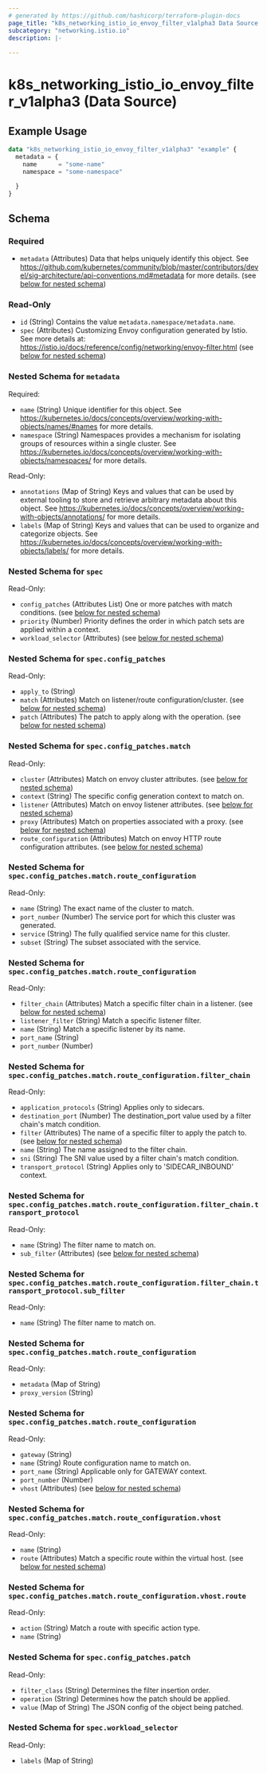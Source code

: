 ```yaml
---
# generated by https://github.com/hashicorp/terraform-plugin-docs
page_title: "k8s_networking_istio_io_envoy_filter_v1alpha3 Data Source - terraform-provider-k8s"
subcategory: "networking.istio.io"
description: |-
  
---
```


# k8s_networking_istio_io_envoy_filter_v1alpha3 (Data Source)



## Example Usage

```terraform
data "k8s_networking_istio_io_envoy_filter_v1alpha3" "example" {
  metadata = {
    name      = "some-name"
    namespace = "some-namespace"

  }
}
```

<!-- schema generated by tfplugindocs -->
## Schema

### Required

- `metadata` (Attributes) Data that helps uniquely identify this object. See https://github.com/kubernetes/community/blob/master/contributors/devel/sig-architecture/api-conventions.md#metadata for more details. (see [below for nested schema](#nestedatt--metadata))

### Read-Only

- `id` (String) Contains the value `metadata.namespace/metadata.name`.
- `spec` (Attributes) Customizing Envoy configuration generated by Istio. See more details at: https://istio.io/docs/reference/config/networking/envoy-filter.html (see [below for nested schema](#nestedatt--spec))

<a id="nestedatt--metadata"></a>
### Nested Schema for `metadata`

Required:

- `name` (String) Unique identifier for this object. See https://kubernetes.io/docs/concepts/overview/working-with-objects/names/#names for more details.
- `namespace` (String) Namespaces provides a mechanism for isolating groups of resources within a single cluster. See https://kubernetes.io/docs/concepts/overview/working-with-objects/namespaces/ for more details.

Read-Only:

- `annotations` (Map of String) Keys and values that can be used by external tooling to store and retrieve arbitrary metadata about this object. See https://kubernetes.io/docs/concepts/overview/working-with-objects/annotations/ for more details.
- `labels` (Map of String) Keys and values that can be used to organize and categorize objects. See https://kubernetes.io/docs/concepts/overview/working-with-objects/labels/ for more details.


<a id="nestedatt--spec"></a>
### Nested Schema for `spec`

Read-Only:

- `config_patches` (Attributes List) One or more patches with match conditions. (see [below for nested schema](#nestedatt--spec--config_patches))
- `priority` (Number) Priority defines the order in which patch sets are applied within a context.
- `workload_selector` (Attributes) (see [below for nested schema](#nestedatt--spec--workload_selector))

<a id="nestedatt--spec--config_patches"></a>
### Nested Schema for `spec.config_patches`

Read-Only:

- `apply_to` (String)
- `match` (Attributes) Match on listener/route configuration/cluster. (see [below for nested schema](#nestedatt--spec--config_patches--match))
- `patch` (Attributes) The patch to apply along with the operation. (see [below for nested schema](#nestedatt--spec--config_patches--patch))

<a id="nestedatt--spec--config_patches--match"></a>
### Nested Schema for `spec.config_patches.match`

Read-Only:

- `cluster` (Attributes) Match on envoy cluster attributes. (see [below for nested schema](#nestedatt--spec--config_patches--match--cluster))
- `context` (String) The specific config generation context to match on.
- `listener` (Attributes) Match on envoy listener attributes. (see [below for nested schema](#nestedatt--spec--config_patches--match--listener))
- `proxy` (Attributes) Match on properties associated with a proxy. (see [below for nested schema](#nestedatt--spec--config_patches--match--proxy))
- `route_configuration` (Attributes) Match on envoy HTTP route configuration attributes. (see [below for nested schema](#nestedatt--spec--config_patches--match--route_configuration))

<a id="nestedatt--spec--config_patches--match--cluster"></a>
### Nested Schema for `spec.config_patches.match.route_configuration`

Read-Only:

- `name` (String) The exact name of the cluster to match.
- `port_number` (Number) The service port for which this cluster was generated.
- `service` (String) The fully qualified service name for this cluster.
- `subset` (String) The subset associated with the service.


<a id="nestedatt--spec--config_patches--match--listener"></a>
### Nested Schema for `spec.config_patches.match.route_configuration`

Read-Only:

- `filter_chain` (Attributes) Match a specific filter chain in a listener. (see [below for nested schema](#nestedatt--spec--config_patches--match--route_configuration--filter_chain))
- `listener_filter` (String) Match a specific listener filter.
- `name` (String) Match a specific listener by its name.
- `port_name` (String)
- `port_number` (Number)

<a id="nestedatt--spec--config_patches--match--route_configuration--filter_chain"></a>
### Nested Schema for `spec.config_patches.match.route_configuration.filter_chain`

Read-Only:

- `application_protocols` (String) Applies only to sidecars.
- `destination_port` (Number) The destination_port value used by a filter chain's match condition.
- `filter` (Attributes) The name of a specific filter to apply the patch to. (see [below for nested schema](#nestedatt--spec--config_patches--match--route_configuration--filter_chain--filter))
- `name` (String) The name assigned to the filter chain.
- `sni` (String) The SNI value used by a filter chain's match condition.
- `transport_protocol` (String) Applies only to 'SIDECAR_INBOUND' context.

<a id="nestedatt--spec--config_patches--match--route_configuration--filter_chain--filter"></a>
### Nested Schema for `spec.config_patches.match.route_configuration.filter_chain.transport_protocol`

Read-Only:

- `name` (String) The filter name to match on.
- `sub_filter` (Attributes) (see [below for nested schema](#nestedatt--spec--config_patches--match--route_configuration--filter_chain--transport_protocol--sub_filter))

<a id="nestedatt--spec--config_patches--match--route_configuration--filter_chain--transport_protocol--sub_filter"></a>
### Nested Schema for `spec.config_patches.match.route_configuration.filter_chain.transport_protocol.sub_filter`

Read-Only:

- `name` (String) The filter name to match on.





<a id="nestedatt--spec--config_patches--match--proxy"></a>
### Nested Schema for `spec.config_patches.match.route_configuration`

Read-Only:

- `metadata` (Map of String)
- `proxy_version` (String)


<a id="nestedatt--spec--config_patches--match--route_configuration"></a>
### Nested Schema for `spec.config_patches.match.route_configuration`

Read-Only:

- `gateway` (String)
- `name` (String) Route configuration name to match on.
- `port_name` (String) Applicable only for GATEWAY context.
- `port_number` (Number)
- `vhost` (Attributes) (see [below for nested schema](#nestedatt--spec--config_patches--match--route_configuration--vhost))

<a id="nestedatt--spec--config_patches--match--route_configuration--vhost"></a>
### Nested Schema for `spec.config_patches.match.route_configuration.vhost`

Read-Only:

- `name` (String)
- `route` (Attributes) Match a specific route within the virtual host. (see [below for nested schema](#nestedatt--spec--config_patches--match--route_configuration--vhost--route))

<a id="nestedatt--spec--config_patches--match--route_configuration--vhost--route"></a>
### Nested Schema for `spec.config_patches.match.route_configuration.vhost.route`

Read-Only:

- `action` (String) Match a route with specific action type.
- `name` (String)





<a id="nestedatt--spec--config_patches--patch"></a>
### Nested Schema for `spec.config_patches.patch`

Read-Only:

- `filter_class` (String) Determines the filter insertion order.
- `operation` (String) Determines how the patch should be applied.
- `value` (Map of String) The JSON config of the object being patched.



<a id="nestedatt--spec--workload_selector"></a>
### Nested Schema for `spec.workload_selector`

Read-Only:

- `labels` (Map of String)
